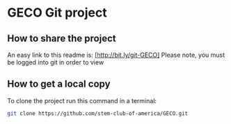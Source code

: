 # GECO Git project

## How to share the project
An easy link to this readme is:
[http://bit.ly/git-GECO]
Please note, you must be logged into git in order to view

## How to get a local copy
To clone the project run this command in a terminal:
```bash
git clone https://github.com/stem-club-of-america/GECO.git
```